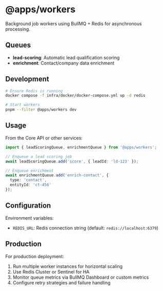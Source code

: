 # @apps/workers

Background job workers using BullMQ + Redis for asynchronous processing.

## Queues

- **lead-scoring**: Automatic lead qualification scoring
- **enrichment**: Contact/company data enrichment

## Development

```bash
# Ensure Redis is running
docker compose -f infra/docker/docker-compose.yml up -d redis

# Start workers
pnpm --filter @apps/workers dev
```

## Usage

From the Core API or other services:

```typescript
import { leadScoringQueue, enrichmentQueue } from '@apps/workers';

// Enqueue a lead scoring job
await leadScoringQueue.add('score', { leadId: 'ld-123' });

// Enqueue enrichment
await enrichmentQueue.add('enrich-contact', { 
  type: 'contact', 
  entityId: 'ct-456' 
});
```

## Configuration

Environment variables:

- `REDIS_URL`: Redis connection string (default: `redis://localhost:6379`)

## Production

For production deployment:

1. Run multiple worker instances for horizontal scaling
2. Use Redis Cluster or Sentinel for HA
3. Monitor queue metrics via BullMQ Dashboard or custom metrics
4. Configure retry strategies and failure handling
